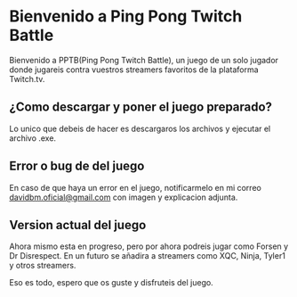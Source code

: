 # Bienvenido a Ping Pong Twitch Battle

Bienvenido a PPTB(Ping Pong Twitch Battle), un juego de un solo jugador donde jugareis contra vuestros streamers favoritos de la plataforma Twitch.tv.

## ¿Como descargar y poner el juego preparado?
Lo unico que debeis de hacer es descargaros los archivos y ejecutar el archivo .exe.

## Error o bug de del juego

En caso de que haya un error en el juego, notificarmelo en mi correo davidbm.oficial@gmail.com con imagen y explicacion adjunta.

## Version actual del juego

Ahora mismo esta en progreso, pero por ahora podreis jugar como Forsen y Dr Disrespect.
En un futuro se añadira a streamers como XQC, Ninja, Tyler1 y otros streamers.

Eso es todo, espero que os guste y disfruteis del juego.
